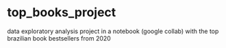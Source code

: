 # top_books_project
data exploratory analysis project in a notebook (google collab) with the top brazilian book bestsellers from 2020
